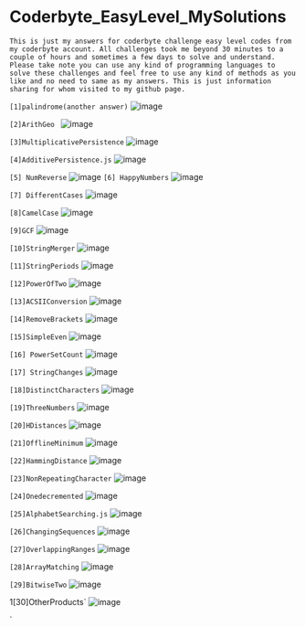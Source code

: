# Coderbyte_EasyLevel_MySolutions

`This is just my answers for coderbyte challenge easy level codes from my coderbyte account. All challenges took me beyond 30 minutes to a couple of hours and sometimes a few days to solve and understand.  Please take note you can use any kind of programming languages to solve these challenges and feel free to use any kind of methods as you like and no need to same as my answers.
This is just information sharing for whom visited to my github page.
 `

`[1]palindrome(another answer)`
![image](https://github.com/Thein-Naing/Coderbyte_MyAnswers/assets/117463446/b4eabc35-bfa6-4d45-98d6-a7a80065b8b6)

`[2]ArithGeo `
![image](https://github.com/Thein-Naing/Coderbyte_EasyLevel_MySolutions/assets/117463446/446245cc-2f8f-48b2-aa15-14e3e108dda0)

`[3]MultiplicativePersistence`
![image](https://github.com/Thein-Naing/Coderbyte_EasyLevel_MySolutions/assets/117463446/6466714d-72b5-4dea-acd9-0acc60f6958f)

`[4]AdditivePersistence.js`
![image](https://github.com/Thein-Naing/Coderbyte_EasyLevel_MySolutions/assets/117463446/856c7d02-2689-4791-b1e3-24ade13240de)

`[5] NumReverse`
![image](https://github.com/Thein-Naing/Coderbyte_EasyLevel_MySolutions/assets/117463446/7f1b28da-e70a-4b4d-97a8-6bcab95855e7)
`[6] HappyNumbers`
![image](https://github.com/Thein-Naing/Coderbyte_EasyLevel_MySolutions/assets/117463446/678be6ec-651c-4aab-8e77-0929f8eae647)

`[7] DifferentCases`
![image](https://github.com/Thein-Naing/Coderbyte_EasyLevel_MySolutions/assets/117463446/63c8a561-695c-44e4-9b25-a3abcd21e9de)

`[8]CamelCase`
![image](https://github.com/Thein-Naing/Coderbyte_EasyLevel_MySolutions/assets/117463446/5f830d5e-a177-470d-9320-9da53ddb8b24)

`[9]GCF`
![image](https://github.com/Thein-Naing/Coderbyte_EasyLevel_MySolutions/assets/117463446/702526fe-efa5-4284-bec7-1d6d3d69386e)

`[10]StringMerger`
![image](https://github.com/Thein-Naing/Coderbyte_EasyLevel_MySolutions/assets/117463446/6f99145d-f273-4988-b0ae-9e8eb329dd2c)

`[11]StringPeriods`
![image](https://github.com/Thein-Naing/Coderbyte_EasyLevel_MySolutions/assets/117463446/75a25695-1374-46d5-84b8-9a36bfaddec0)

`[12]PowerOfTwo`
![image](https://github.com/Thein-Naing/Coderbyte_EasyLevel_MySolutions/assets/117463446/926ca3bb-e854-48ce-b655-27d6d0da3339)

`[13]ACSIIConversion`
![image](https://github.com/Thein-Naing/Coderbyte_EasyLevel_MySolutions/assets/117463446/4af78962-ede1-4a13-b70e-2e9b85182cfc)

`[14]RemoveBrackets`
![image](https://github.com/Thein-Naing/Coderbyte_EasyLevel_MySolutions/assets/117463446/c7a49353-0636-41e9-a32a-36ff4c09e947)

`[15]SimpleEven`
![image](https://github.com/Thein-Naing/Coderbyte_EasyLevel_MySolutions/assets/117463446/35e09685-e79f-4dc2-90e4-0d60efa47fcd)

`[16] PowerSetCount`
![image](https://github.com/Thein-Naing/Coderbyte_EasyLevel_MySolutions/assets/117463446/9d8f48d1-5850-4fb7-8f6e-3f63f6510d51)

`[17] StringChanges`
![image](https://github.com/Thein-Naing/Coderbyte_EasyLevel_MySolutions/assets/117463446/c17d1a8f-32bb-4377-968c-7fd8245c1729)

`[18]DistinctCharacters`
![image](https://github.com/Thein-Naing/Coderbyte_EasyLevel_MySolutions/assets/117463446/b5d7e60a-47cb-4c40-96b8-acd31dc39fc2)

`[19]ThreeNumbers`
![image](https://github.com/Thein-Naing/Coderbyte_EasyLevel_MySolutions/assets/117463446/e958978d-ce28-4527-ad40-2bfa083cb7ec)

`[20]HDistances`
![image](https://github.com/Thein-Naing/Coderbyte_EasyLevel_MySolutions/assets/117463446/d694a6bf-d468-4c01-9769-2e5f7d537e55)

`[21]OfflineMinimum`
![image](https://github.com/Thein-Naing/Coderbyte_EasyLevel_MySolutions/assets/117463446/c9d11422-f034-4913-b7ae-2f7c5904fd6a)

`[22]HammingDistance`
![image](https://github.com/Thein-Naing/Coderbyte_EasyLevel_MySolutions/assets/117463446/64007a2e-5a64-4cf2-9a26-e381bc1925b0)

`[23]NonRepeatingCharacter`
![image](https://github.com/Thein-Naing/Coderbyte_EasyLevel_MySolutions/assets/117463446/f11eef90-ec9c-4239-b2de-16393da59639)

`[24]Onedecremented`
![image](https://github.com/Thein-Naing/Coderbyte_EasyLevel_MySolutions/assets/117463446/e9c21e8d-bcd5-47c9-8940-725b6a914937)

`[25]AlphabetSearching.js`
![image](https://github.com/Thein-Naing/Coderbyte_EasyLevel_MySolutions/assets/117463446/c643d053-e8c0-4182-acab-578a9de6ce42)

`[26]ChangingSequences`
![image](https://github.com/Thein-Naing/Coderbyte_EasyLevel_MySolutions/assets/117463446/33412bc4-5126-4e5c-9776-c0c5e66b5ab2)

`[27]OverlappingRanges`
![image](https://github.com/Thein-Naing/Coderbyte_EasyLevel_MySolutions/assets/117463446/ec74cd01-522b-4abc-bc55-25c578c7ef9a)

`[28]ArrayMatching`
![image](https://github.com/Thein-Naing/Coderbyte_EasyLevel_MySolutions/assets/117463446/93c0842b-0fa0-4fec-999a-b36037b7e986)

`[29]BitwiseTwo`
![image](https://github.com/Thein-Naing/Coderbyte_EasyLevel_MySolutions/assets/117463446/f93d926c-6415-495e-befc-3d782a5cd6a0)

1[30]OtherProducts`
![image](https://github.com/Thein-Naing/Coderbyte_EasyLevel_MySolutions/assets/117463446/f5b7e0f9-fa55-4a67-882f-f768966484c8)









`





























